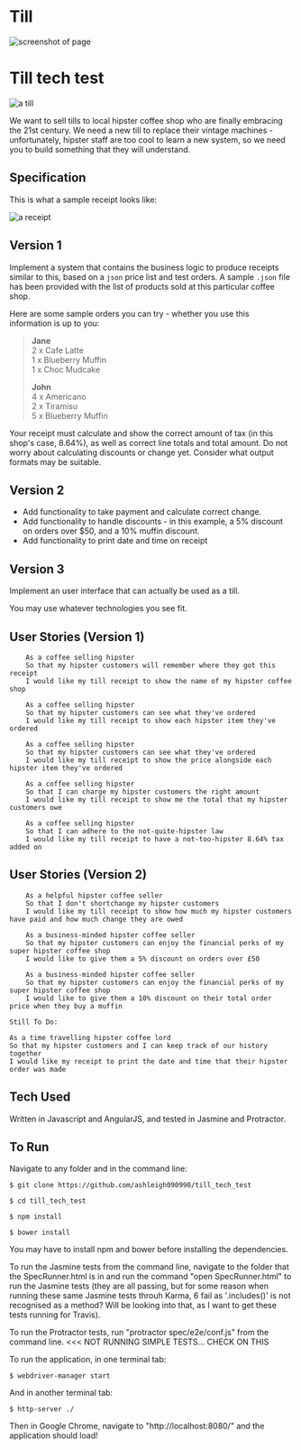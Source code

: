 Till
====

![screenshot of page](/images/receipt.jpg)

Till tech test
==============

![a till](/images/till.jpg)

We want to sell tills to local hipster coffee shop who are finally embracing the 21st century. We need a new till to replace their vintage machines - unfortunately, hipster staff are too cool to learn a new system, so we need you to build something that they will understand.

Specification
-------------

This is what a sample receipt looks like:

![a receipt](/images/receipt.jpg)

Version 1
---------

Implement a system that contains the business logic to produce receipts similar to this, based on a `json` price list and test orders. A sample `.json` file has been provided with the list of products sold at this particular coffee shop. 

Here are some sample orders you can try - whether you use this information is up to you:

> **Jane**  
> 2 x Cafe Latte  
> 1 x Blueberry Muffin  
> 1 x Choc Mudcake  
>
> **John**  
> 4 x Americano  
> 2 x Tiramisu  
> 5 x Blueberry Muffin  

Your receipt must calculate and show the correct amount of tax (in this shop's case, 8.64%), as well as correct line totals and total amount. Do not worry about calculating discounts or change yet. Consider what output formats may be suitable.

Version 2
---------

- Add functionality to take payment and calculate correct change.  
- Add functionality to handle discounts - in this example, a 5% discount on orders over $50, and a 10% muffin discount.
- Add functionality to print date and time on receipt

Version 3
---------

Implement an user interface that can actually be used as a till.

You may use whatever technologies you see fit.

User Stories (Version 1)
------------

```
	As a coffee selling hipster
	So that my hipster customers will remember where they got this receipt
	I would like my till receipt to show the name of my hipster coffee shop

	As a coffee selling hipster
	So that my hipster customers can see what they've ordered
	I would like my till receipt to show each hipster item they've ordered

	As a coffee selling hipster
	So that my hipster customers can see what they've ordered
	I would like my till receipt to show the price alongside each hipster item they've ordered

	As a coffee selling hipster
	So that I can charge my hipster customers the right amount
	I would like my till receipt to show me the total that my hipster customers owe

	As a coffee selling hipster
	So that I can adhere to the not-quite-hipster law
	I would like my till receipt to have a not-too-hipster 8.64% tax added on
```

User Stories (Version 2)
------------

```
	As a helpful hipster coffee seller
	So that I don't shortchange my hipster customers
	I would like my till receipt to show how much my hipster customers have paid and how much change they are owed

	As a business-minded hipster coffee seller
	So that my hipster customers can enjoy the financial perks of my super hipster coffee shop
	I would like to give them a 5% discount on orders over £50

	As a business-minded hipster coffee seller
	So that my hipster customers can enjoy the financial perks of my super hipster coffee shop
	I would like to give them a 10% discount on their total order price when they buy a muffin

Still To Do:

As a time travelling hipster coffee lord
So that my hipster customers and I can keep track of our history together
I would like my receipt to print the date and time that their hipster order was made
```

Tech Used
---------
Written in Javascript and AngularJS, and tested in Jasmine and Protractor.

To Run
-------
Navigate to any folder and in the command line:

```
$ git clone https://github.com/ashleigh090990/till_tech_test

$ cd till_tech_test

$ npm install

$ bower install
```

You may have to install npm and bower before installing the dependencies.

To run the Jasmine tests from the command line, navigate to the folder that the SpecRunner.html is in and run the command "open SpecRunner.html" to run the Jasmine tests (they are all passing, but for some reason when running these same Jasmine tests throuh Karma, 6 fail as '.includes()' is not recognised as a method? Will be looking into that, as I want to get these tests running for Travis).

To run the Protractor tests, run "protractor spec/e2e/conf.js" from the command line. <<< NOT RUNNING SIMPLE TESTS... CHECK ON THIS

To run the application, in one terminal tab:

```
$ webdriver-manager start
```

And in another terminal tab:

```
$ http-server ./
```

Then in Google Chrome, navigate to "http://localhost:8080/" and the application should load!